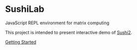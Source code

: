 # SushiLab
JavaScript REPL environment for matrix computing

This project is intended to present interactive demo of [Sushi2](https://github.com/mil-tokyo/sushi2).

[Getting Started](https://mil-tokyo.github.io/sushilab/?loadurl=notebooks/gettingstarted.json)

